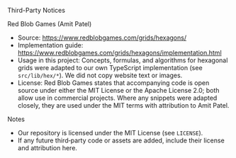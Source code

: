 Third-Party Notices

Red Blob Games (Amit Patel)

- Source: https://www.redblobgames.com/grids/hexagons/
- Implementation guide: https://www.redblobgames.com/grids/hexagons/implementation.html
- Usage in this project: Concepts, formulas, and algorithms for hexagonal grids were adapted to our own TypeScript implementation (see `src/lib/hex/*`). We did not copy website text or images.
- License: Red Blob Games states that accompanying code is open source under either the MIT License or the Apache License 2.0; both allow use in commercial projects. Where any snippets were adapted closely, they are used under the MIT terms with attribution to Amit Patel.

Notes

- Our repository is licensed under the MIT License (see `LICENSE`).
- If any future third‑party code or assets are added, include their license and attribution here.
